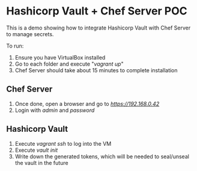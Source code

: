 # Hashicorp Vault + Chef Server POC

This is a demo showing how to integrate Hashicorp Vault with Chef Server to manage secrets.

To run:

1. Ensure you have VirtualBox installed
2. Go to each folder and execute "_vagrant up_"
3. Chef Server should take about 15 minutes to complete installation


## Chef Server
1. Once done, open a browser and go to _https://192.168.0.42_
2. Login with _admin_ and _password_ 

## Hashicorp Vault
1. Execute _vagrant ssh_ to log into the VM
2. Execute _vault init_
3. Write down the generated tokens, which will be needed to seal/unseal the vault in the future
